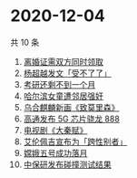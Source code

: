 # 2020-12-04

共 10 条

<!-- BEGIN ZHIHUSEARCH -->
<!-- 最后更新时间 Fri Dec 04 2020 00:09:41 GMT+0800 (CST) -->
1. [离婚证需双方同时领取](https://www.zhihu.com/search?q=离婚冷静期)
1. [杨超越发文「受不了了」 ](https://www.zhihu.com/search?q=杨超越)
1. [考研还剩不到一个月](https://www.zhihu.com/search?q=考研)
1. [哈尔滨女童遭邻居强奸](https://www.zhihu.com/search?q=哈尔滨女童)
1. [乌合麒麟新画《致莫里森》](https://www.zhihu.com/search?q=致莫里森)
1. [高通发布 5G 芯片骁龙 888](https://www.zhihu.com/search?q=骁龙888)
1. [电视剧《大秦赋》](https://www.zhihu.com/search?q=大秦赋)
1. [艾伦佩吉宣布为「跨性别者」](https://www.zhihu.com/search?q=跨性别者)
1. [嫦娥五号成功落月](https://www.zhihu.com/search?q=嫦娥五号)
1. [中保研发布碰撞测试结果](https://www.zhihu.com/search?q=中保研)
<!-- END ZHIHUSEARCH -->
